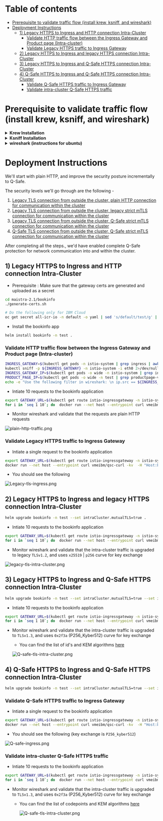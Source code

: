 # Table of contents
- [Prerequisite to validate traffic flow (install krew, ksniff, and wireshark)](#prerequisite-to-validate-traffic-flow-install-krew-ksniff-and-wireshark)
- [Deployment Instructions](#deployment-instructions)
  * [1) Legacy HTTPS to Ingress and HTTP connection Intra-Cluster](#1-legacy-https-to-ingress-and-http-connection-intra-cluster)
    + [Validate HTTP traffic flow between the Ingress Gateway and Product page (Intra-cluster)](#validate-http-traffic-flow-between-the-ingress-gateway-and-product-page-intra-cluster)
    + [Validate Legacy HTTPS traffic to Ingress Gateway](#validate-legacy-https-traffic-to-ingress-gateway)
  * [2) Legacy HTTPS to Ingress and legacy HTTPS connection Intra-Cluster](#2-legacy-https-to-ingress-and-legacy-https-connection-intra-cluster)
  * [3) Legacy HTTPS to Ingress and Q-Safe HTTPS connection Intra-Cluster](#3-legacy-https-to-ingress-and-q-safe-https-connection-intra-cluster)
  * [4) Q-Safe HTTPS to Ingress and Q-Safe HTTPS connection Intra-Cluster](#4-q-safe-https-to-ingress-and-q-safe-https-connection-intra-cluster)
    + [Validate Q-Safe HTTPS traffic to Ingress Gateway](#validate-q-safe-https-traffic-to-ingress-gateway)
    + [Validate intra-cluster Q-Safe HTTPS traffic](#validate-intra-cluster-q-safe-https-traffic)

# Prerequisite to validate traffic flow (install krew, ksniff, and wireshark)

<details>
<summary><strong> Krew Installation </strong></summary>
 
  ```
  (
    set -x; cd "$(mktemp -d)" &&
    OS="$(uname | tr '[:upper:]' '[:lower:]')" &&
    ARCH="$(uname -m | sed -e 's/x86_64/amd64/' -e 's/\(arm\)\(64\)\?.*/\1\2/' -e 's/aarch64$/arm64/')" &&
    KREW="krew-${OS}_${ARCH}" &&
    curl -fsSLO "https://github.com/kubernetes-sigs/krew/releases/latest/download/${KREW}.tar.gz" &&
    tar zxvf "${KREW}.tar.gz" &&
    ./"${KREW}" install krew
  )
  
  ```
Follow the instructions during the installation to add `krew` installation directory to your path

</details>
  
<details>
<summary><strong> Ksniff Installation </strong></summary>
  
  ```
  kubectl krew install sniff
  ```
</details>
  
  <details>
<summary><strong> wireshark (instructions for ubuntu) </strong></summary>
  
  ``` 
  sudo add-apt-repository ppa:wireshark-dev/stable
  sudo apt-get update
  sudo apt-get install wireshark
  ```
  - Configure wireshark to sniff without root
  ```
  sudo dpkg-reconfigure wireshark-common
  sudo chmod +x /usr/bin/dumpcap
  ```
</details>

# Deployment Instructions
We'll start with plain HTTP, and improve the security posture incrementally to Q-Safe.

The security levels we'll go through are the following -
1. [Legacy TLS connection from outside the cluster, plain HTTP connection for communication within the cluster](#1-legacy-https-to-ingress-and-http-connection-intra-cluster)
2. [Legacy TLS connection from outside the cluster, legacy strict mTLS connection for communication within the cluster](#2-legacy-https-to-ingress-and-legacy-https-connection-intra-cluster)
3. [Legacy TLS connection from outside the cluster, Q-Safe strict mTLS connection for communication within the cluster](#3-legacy-https-to-ingress-and-q-safe-https-connection-intra-cluster)
4. [Q-Safe TLS connection from outside the cluster, Q-Safe strict mTLS connection for communication within the cluster](#4-q-safe-https-to-ingress-and-q-safe-https-connection-intra-cluster)

After completing all the steps., we'd have enabled complete Q-Safe protection for network communication into and within the cluster.

## 1) Legacy HTTPS to Ingress and HTTP connection Intra-Cluster
- Prerequisite : Make sure that the gateway certs are generated and uploaded as a secret 
```bash 
cd maistra-2.1/bookinfo
./generate-certs.sh

# Do the following only for IBM Cloud
oc get secret all-icr-io -n default -o yaml | sed 's/default/test/g' | oc create -n test -f -
```

- Install the bookinfo app
``` bash 
helm install bookinfo -n test .
```

### Validate HTTP traffic flow between the Ingress Gateway and Product page (Intra-cluster)
``` bash
INGRESS_GATEWAY=$(kubectl get pods -n istio-system | grep ingress | awk '{print $1}')
kubectl sniff -p ${INGRESS_GATEWAY} -n istio-system -i eth0 2>/dev/null &
INGRESS_GATEWAY_IP=$(kubectl get pods -o wide -n istio-system | grep ingress | awk '{print $6}')
PRODUCT_PAGE_IP=$(kubectl get pods -o wide -n test | grep productpage-v1 | awk '{print $6}')
echo -e "Use the following filter in wireshark: \n ip.src == ${INGRESS_GATEWAY_IP} and ip.dst == ${PRODUCT_PAGE_IP} \n"
```

- Intiate 10 requests to the bookinfo application
``` bash 
export GATEWAY_URL=$(kubectl get route istio-ingressgateway -n istio-system -o=jsonpath="{.spec.host}")
for i in `seq 1 10`; do  docker run --net host --entrypoint curl vmeibm/qsc-curl -kv  -H "Host:bookinfo.test" --connect-to "bookinfo.test:443:${GATEWAY_URL}"  "https://bookinfo.test:443/productpage" ; done
```
- Monitor wireshark and validate that the requests are plain HTTP requests

![plain-http-traffic.png](..%2Fimages%2Fplain-http-traffic.png)

### Validate Legacy HTTPS traffic to Ingress Gateway
- Intiate a single request to the bookinfo application
``` bash 
export GATEWAY_URL=$(kubectl get route istio-ingressgateway -n istio-system -o=jsonpath="{.spec.host}")
docker run --net host --entrypoint curl vmeibm/qsc-curl -kv  -H "Host:bookinfo.test" --connect-to "bookinfo.test:443:${GATEWAY_URL}"  "https://bookinfo.test:443/productpage"
```
- You should see the following 

![Legacy-tls-ingress.png](..%2Fimages%2FLegacy-tls-ingress.png)

## 2) Legacy HTTPS to Ingress and legacy HTTPS connection Intra-Cluster
``` bash 
helm upgrade bookinfo -n test --set intraCluster.mutualTLS=true .
```

- Intiate 10 requests to the bookinfo application
``` bash 
export GATEWAY_URL=$(kubectl get route istio-ingressgateway -n istio-system -o=jsonpath="{.spec.host}")
for i in `seq 1 10`; do  docker run --net host --entrypoint curl vmeibm/qsc-curl -kv  -H "Host:bookinfo.test" --connect-to "bookinfo.test:443:${GATEWAY_URL}"  "https://bookinfo.test:443/productpage" ; done
```
- Monitor wireshark and validate that the intra-cluster traffic is upgraded to legacy `TLSv1.2`, and uses `x25519` | `p256` curve for key exchange

![legacy-tls-intra-cluster.png](..%2Fimages%2Flegacy-tls-intra-cluster.png)

## 3) Legacy HTTPS to Ingress and Q-Safe HTTPS connection Intra-Cluster
``` bash 
helm upgrade bookinfo -n test --set intraCluster.mutualTLS=true --set intraCluster.qsc.enabled=true .
```

- Intiate 10 requests to the bookinfo application
``` bash 
export GATEWAY_URL=$(kubectl get route istio-ingressgateway -n istio-system -o=jsonpath="{.spec.host}")
for i in `seq 1 10`; do  docker run --net host --entrypoint curl vmeibm/qsc-curl -kv  -H "Host:bookinfo.test" --connect-to "bookinfo.test:443:${GATEWAY_URL}"  "https://bookinfo.test:443/productpage" ; done
```
- Monitor wireshark and validate that the intra-cluster traffic is upgraded to `TLSv1.3`, and uses `0x2f3a` (P256_Kyber512) curve for key exchange
  - You can find the list of id's and KEM algorithms [here](https://github.com/open-quantum-safe/openssl/blob/OQS-OpenSSL_1_1_1-stable/oqs-template/oqs-kem-info.md)

  ![Q-safe-tls-intra-cluster.png](..%2Fimages%2FQ-safe-tls-intra-cluster.png)
  
## 4) Q-Safe HTTPS to Ingress and Q-Safe HTTPS connection Intra-Cluster
``` bash 
helm upgrade bookinfo -n test --set intraCluster.mutualTLS=true --set intraCluster.qsc.enabled=true --set ingress.qsc.enabled=true .
```

### Validate Q-Safe HTTPS traffic to Ingress Gateway
- Intiate a single request to the bookinfo application
``` bash 
export GATEWAY_URL=$(kubectl get route istio-ingressgateway -n istio-system -o=jsonpath="{.spec.host}")
docker run --net host --entrypoint curl vmeibm/qsc-curl -kv  -H "Host:bookinfo.test" --connect-to "bookinfo.test:443:${GATEWAY_URL}"  "https://bookinfo.test:443/productpage"
```
- You should see the following (key exchange is `P256_kyber512`)

![Q-safe-ingress.png](..%2Fimages%2FQ-safe-ingress.png)

### Validate intra-cluster Q-Safe HTTPS traffic
- Intiate 10 requests to the bookinfo application
``` bash 
export GATEWAY_URL=$(kubectl get route istio-ingressgateway -n istio-system -o=jsonpath="{.spec.host}")
for i in `seq 1 10`; do  docker run --net host --entrypoint curl vmeibm/qsc-curl -kv  -H "Host:bookinfo.test" --connect-to "bookinfo.test:443:${GATEWAY_URL}"  "https://bookinfo.test:443/productpage" ; done
```
- Monitor wireshark and validate that the intra-cluster traffic is upgraded to `TLSv1.3`, and uses `0x2f3a` (P256_Kyber512) curve for key exchange
  - You can find the list of codepoints and KEM algorithms [here](https://github.com/open-quantum-safe/openssl/blob/OQS-OpenSSL_1_1_1-stable/oqs-template/oqs-kem-info.md)

    ![Q-safe-tls-intra-cluster.png](..%2Fimages%2FQ-safe-tls-intra-cluster.png)
